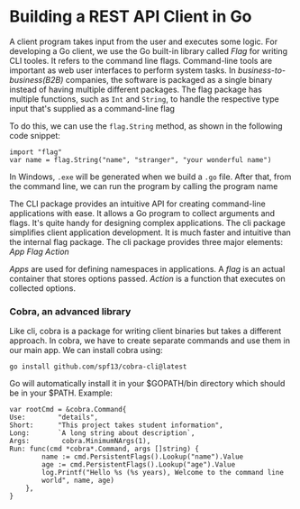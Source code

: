 # Building a REST API Client in Go

A client program takes input from the user and executes some logic. For developing a Go client, we use the Go built-in library called _Flag_ for writing CLI tooles. It refers to the command line flags.
Command-line tools are important as web user interfaces to perform system tasks. In _business-to-business(B2B)_ companies, the software is packaged as a single binary instead of having multiple different packages.
The flag package has multiple functions, such as `Int` and `String`, to handle the respective type input that's supplied as a command-line flag

To do this, we can use the `flag.String` method, as shown in the following code snippet:

```
import "flag"
var name = flag.String("name", "stranger", "your wonderful name")
```

In Windows, `.exe` will be generated when we build a `.go` file. After that, from the command line, we can run the program by calling the program name

The CLI package provides an intuitive API for creating command-line applications with ease. It allows a Go program to collect arguments and flags. It's quite handy for designing complex applications.
The cli package simplifies client application development. It is much faster and intuitive than the internal flag package.
The cli package provides three major elements:
_App_
_Flag_
_Action_

_Apps_ are used for defining namespaces in applications. A _flag_ is an actual container that stores options passed. _Action_ is a function that executes on collected options.

### Cobra, an advanced library

Like cli, cobra is a package for writing client binaries but takes a different approach. In cobra, we have to create separate commands and use them in our main app.
We can install cobra using:

```
go install github.com/spf13/cobra-cli@latest
```

Go will automatically install it in your $GOPATH/bin directory which should be in your $PATH.
Example:

```
var rootCmd = &cobra.Command{
Use:        "details",
Short:      "This project takes student information",
Long:       `A long string about description`,
Args:        cobra.MinimumNArgs(1),
Run: func(cmd *cobra*.Command, args []string) {
        name := cmd.PersistentFlags().Lookup("name").Value
        age := cmd.PersistentFlags().Lookup("age").Value
        log.Printf("Hello %s (%s years), Welcome to the command line
        world", name, age)
    },
}
```
